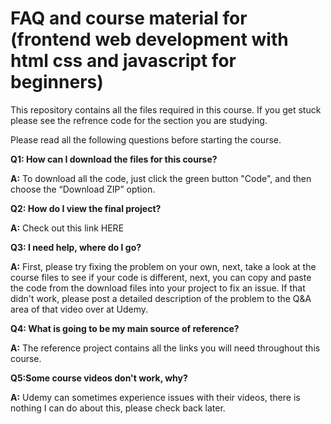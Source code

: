 # FAQ and course material for (frontend web development with html css and javascript for beginners)

This repository contains all the files required in this course. If you get stuck please see the refrence code for the section you are studying.

Please read all the following questions before starting the course.

**Q1: How can I download the files for this course?**

**A:** To download all the code, just click the green button "Code", and then choose the “Download ZIP” option.

**Q2: How do I view the final project?**

**A:** Check out this link HERE

**Q3: I need help, where do I go?**

**A:** First, please try fixing the problem on your own, next, take a look at the course files to see if your code is different, next, you can copy and paste the code from the download files into your project to fix an issue. If that didn't work, please post a detailed description of the problem to the Q&A area of that video over at Udemy.

**Q4: What is going to be my main source of reference?**

**A:** The reference project contains all the links you will need throughout this course.

**Q5:Some course videos don't work, why?**

**A:** Udemy can sometimes experience issues with their videos, there is nothing I can do about this, please check back later.
